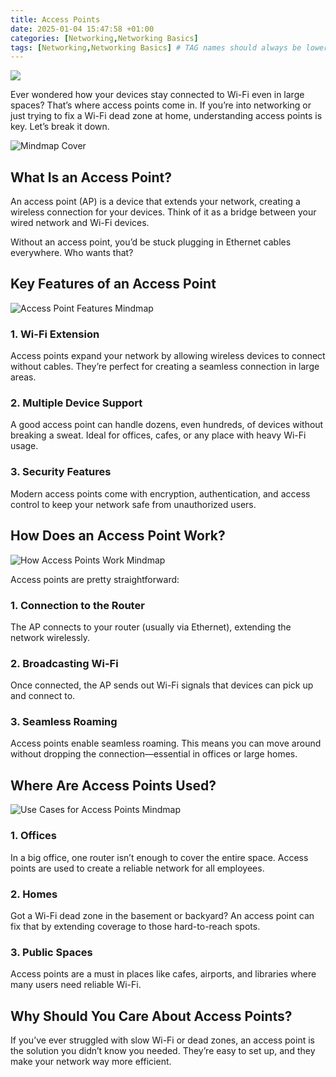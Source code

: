 ```yaml
---
title: Access Points
date: 2025-01-04 15:47:58 +01:00
categories: [Networking,Networking Basics]
tags: [Networking,Networking Basics] # TAG names should always be lowercase
---
```


![](https://raw.githubusercontent.com/secusavvy/secusavvy.github.io/refs/heads/master/assets/Posts_img/Networking/7/812601_1.png)  

Ever wondered how your devices stay connected to Wi-Fi even in large spaces? That’s where access points come in. If you’re into networking or just trying to fix a Wi-Fi dead zone at home, understanding access points is key. Let’s break it down.  

![Mindmap Cover](https://raw.githubusercontent.com/secusavvy/secusavvy.github.io/refs/heads/master/assets/Posts_img/Networking/7/Access%20Point%20Definition%20and%20Uses.png)  

## What Is an Access Point?  

An access point (AP) is a device that extends your network, creating a wireless connection for your devices. Think of it as a bridge between your wired network and Wi-Fi devices.  

Without an access point, you’d be stuck plugging in Ethernet cables everywhere. Who wants that?  

## Key Features of an Access Point  

![Access Point Features Mindmap](https://raw.githubusercontent.com/secusavvy/secusavvy.github.io/refs/heads/master/assets/Posts_img/Networking/7/Key%20Features%20of%20an%20Access%20Point.png)  

### 1. **Wi-Fi Extension**  
Access points expand your network by allowing wireless devices to connect without cables. They’re perfect for creating a seamless connection in large areas.  

### 2. **Multiple Device Support**  
A good access point can handle dozens, even hundreds, of devices without breaking a sweat. Ideal for offices, cafes, or any place with heavy Wi-Fi usage.  

### 3. **Security Features**  
Modern access points come with encryption, authentication, and access control to keep your network safe from unauthorized users.  

## How Does an Access Point Work?  

![How Access Points Work Mindmap](https://raw.githubusercontent.com/secusavvy/secusavvy.github.io/refs/heads/master/assets/Posts_img/Networking/7/How%20an%20Access%20Point%20Works.png)  

Access points are pretty straightforward:  

### 1. **Connection to the Router**  
The AP connects to your router (usually via Ethernet), extending the network wirelessly.  

### 2. **Broadcasting Wi-Fi**  
Once connected, the AP sends out Wi-Fi signals that devices can pick up and connect to.  

### 3. **Seamless Roaming**  
Access points enable seamless roaming. This means you can move around without dropping the connection—essential in offices or large homes.  

## Where Are Access Points Used?  

![Use Cases for Access Points Mindmap](https://raw.githubusercontent.com/secusavvy/secusavvy.github.io/refs/heads/master/assets/Posts_img/Networking/7/Access%20Point%20Use%20Cases.png)  

### 1. **Offices**  
In a big office, one router isn’t enough to cover the entire space. Access points are used to create a reliable network for all employees.  

### 2. **Homes**  
Got a Wi-Fi dead zone in the basement or backyard? An access point can fix that by extending coverage to those hard-to-reach spots.  

### 3. **Public Spaces**  
Access points are a must in places like cafes, airports, and libraries where many users need reliable Wi-Fi.  

## Why Should You Care About Access Points?  

If you’ve ever struggled with slow Wi-Fi or dead zones, an access point is the solution you didn’t know you needed. They’re easy to set up, and they make your network way more efficient.  
  
